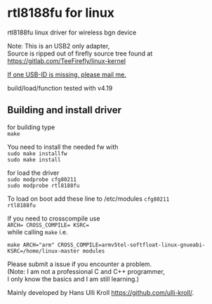 rtl8188fu for linux
===================

rtl8188fu linux driver for wireless bgn device

Note:
This is an USB2 only adapter,  
Source is ripped out of firefly source tree found at  
https://gitlab.com/TeeFirefly/linux-kernel 

<u>If one USB-ID is missing, please mail me.</u>  

build/load/function tested with v4.19  

Building and install driver
---------------------------

for building type  
`make`  

You need to install the needed fw with  
`sudo make installfw`  
`sudo make install`

for load the driver  
`sudo modprobe cfg80211`  
`sudo modprobe rtl8188fu`  

To load on boot add these line to /etc/modules
`cfg80211`  
`rtl8188fu`

If you need to crosscompile use  
`ARCH= CROSS_COMPILE= KSRC=`  
while calling `make` i.e.  

`make ARCH="arm" CROSS_COMPILE=armv5tel-softfloat-linux-gnueabi- KSRC=/home/linux-master modules`  

Please submit a issue if you encounter a problem.  
(Note: I am not a professional C and C++ programmer,  
I only know the basics and I am still learning.)

Mainly developed by Hans Ulli Kroll <https://github.com/ulli-kroll/>.
